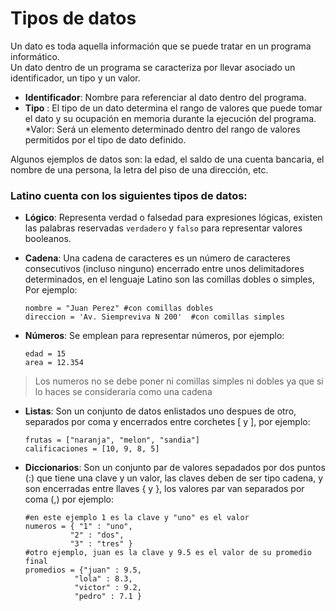 # Tipos de datos

Un dato es toda aquella información que se puede tratar en un programa informático.  
Un dato dentro de un programa se caracteriza por llevar asociado un identificador, un tipo y un valor.

* **Identificador**: Nombre para referenciar al dato dentro del programa.
* **Tipo** : El tipo de un dato determina el rango de valores que puede tomar el dato y su ocupación en memoria durante la ejecución del programa.
  \*Valor: Será un elemento determinado dentro del rango de valores permitidos por el tipo de dato definido.

Algunos ejemplos de datos son: la edad, el saldo de una cuenta bancaria, el nombre de una persona, la letra del piso de una dirección, etc.

### Latino cuenta con los siguientes tipos de datos:

* **Lógico**: Representa verdad o falsedad para expresiones lógicas, existen las palabras reservadas `verdadero` y `falso` para representar valores booleanos.

* **Cadena**: Una cadena de caracteres es un número de caracteres consecutivos \(incluso ninguno\) encerrado entre unos delimitadores determinados, en el lenguaje Latino son las comillas dobles o simples, Por ejemplo:

  ```
  nombre = "Juan Perez" #con comillas dobles
  direccion = 'Av. Siempreviva N 200'  #con comillas simples
  ```

* **Números**: Se emplean para representar números, por ejemplo:

  ```
  edad = 15
  area = 12.354
  ```

> Los numeros no se debe poner ni comillas simples ni dobles ya que si lo haces se consideraría como una cadena

* **Listas**: Son un conjunto de datos enlistados uno despues de otro, separados por coma y encerrados entre corchetes \[ y \], por ejemplo:

  ```
  frutas = ["naranja", "melon", "sandia"]
  calificaciones = [10, 9, 8, 5]
  ```

* **Diccionarios**: Son un conjunto par de valores sepadados por dos puntos \(:\) que tiene una clave y un valor, las claves deben de ser tipo cadena, y son encerradas entre llaves { y }, los valores par van separados por coma \(,\) por ejemplo:

  ```
  #en este ejemplo 1 es la clave y "uno" es el valor
  numeros = { "1" : "uno", 
            "2" : "dos", 
            "3" : "tres" } 
  #otro ejemplo, juan es la clave y 9.5 es el valor de su promedio final
  promedios = {"juan" : 9.5, 
             "lola" : 8.3, 
             "victor" : 9.2, 
             "pedro" : 7.1 }
  ```



